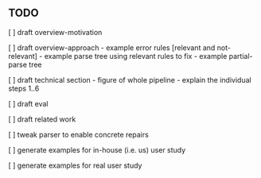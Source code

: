 ## TODO

[ ] draft overview-motivation

[ ] draft overview-approach
	- example error rules [relevant and not-relevant]
	- example parse tree using relevant rules to fix
	- example partial-parse tree

[ ] draft technical section
	- figure of whole pipeline
	- explain the individual steps 1..6

[ ] draft eval

[ ] draft related work

[ ] tweak parser to enable concrete repairs

[ ] generate examples for in-house (i.e. us) user study

[ ] generate examples for real user study
